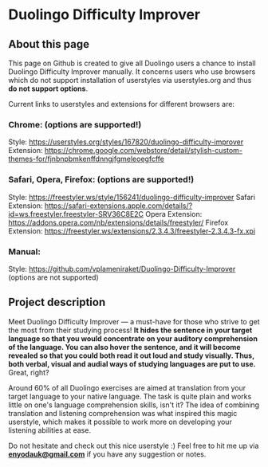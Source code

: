 # Duolingo Difficulty Improver

## About this page

This page on Github is created to give all Duolingo users a chance to install Duolingo Difficulty Improver manually. It concerns users who use browsers which do not support installation of userstyles via userstyles.org and thus <b>do not support options</b>.

Current links to userstyles and extensions for different browsers are:

### Chrome: (options are supported!)
Style: https://userstyles.org/styles/167820/duolingo-difficulty-improver
Extension: https://chrome.google.com/webstore/detail/stylish-custom-themes-for/fjnbnpbmkenffdnngjfgmeleoegfcffe

### Safari, Opera, Firefox: (options are supported!)
Style: https://freestyler.ws/style/156241/duolingo-difficulty-improver
Safari Extension: https://safari-extensions.apple.com/details/?id=ws.freestyler.freestyler-SRV36C8E2C
Opera Extension: https://addons.opera.com/nb/extensions/details/freestyler/
Firefox Extension: https://freestyler.ws/extensions/2.3.4.3/freestyler-2.3.4.3-fx.xpi

### Manual:
Style: https://github.com/vplameniraket/Duolingo-Difficulty-Improver
(options are not supported)

## Project description

Meet Duolingo Difficulty Improver — a must-have for those who strive to get the most from their studying process! <b>It hides the sentence in your target language so that you would concentrate on your auditory comprehension of the language. You can also hover the sentence, and it will become revealed so that you could both read it out loud and study visually. Thus, both verbal, visual and audial ways of studying languages are put to use.</b> Great, right?

Around 60% of all Duolingo exercises are aimed at translation from your target language to your native language. The task is quite plain and works little on one's language comprehension skills, isn't it? The idea of combining translation and listening comprehension was what inspired this magic userstyle, which makes it possible to work more on developing your listening abilities at ease.

Do not hesitate and check out this nice userstyle :) Feel free to hit me up via <b>enyodauk@gmail.com</b> if you have any suggestion or notes.

